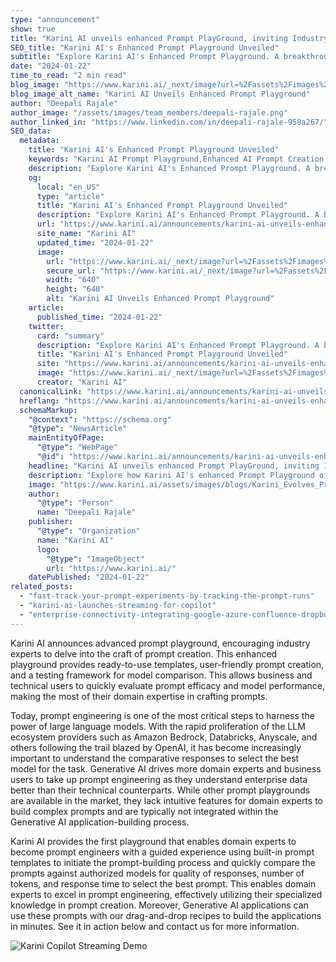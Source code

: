 ```yaml
---
type: "announcement"
show: true
title: "Karini AI unveils enhanced Prompt PlayGround, inviting Industry Experts to engage in Gen AI development"
SEO_title: "Karini AI's Enhanced Prompt Playground Unveiled"
subtitle: "Explore Karini AI's Enhanced Prompt Playground. A breakthrough in AI development, offering intuitive prompt creation and model testing for experts."
date: "2024-01-22"
time_to_read: "2 min read"
blog_image: "https://www.karini.ai/_next/image?url=%2Fassets%2Fimages%2Fblogs%2FKarini_Evolves_Prompting_Experience.png&w=640&q=75"
blog_image_alt_name: "Karini AI Unveils Enhanced Prompt Playground"
author: "Deepali Rajale"
author_image: "/assets/images/team_members/deepali-rajale.png"
author_linked_in: "https://www.linkedin.com/in/deepali-rajale-958a267/"
SEO_data:
  metadata:
    title: "Karini AI's Enhanced Prompt Playground Unveiled"
    keywords: "Karini AI Prompt Playground,Enhanced AI Prompt Creation,AI Development Tools,Generative AI Modeling,AI Prompt Testing"
    description: "Explore Karini AI's Enhanced Prompt Playground. A breakthrough in AI development, offering intuitive prompt creation and model testing for experts."
    og:
      local: "en_US"
      type: "article"
      title: "Karini AI's Enhanced Prompt Playground Unveiled"
      description: "Explore Karini AI's Enhanced Prompt Playground. A breakthrough in AI development, offering intuitive prompt creation and model testing for experts."
      url: "https://www.karini.ai/announcements/karini-ai-unveils-enhanced-prompt-playground"
      site_name: "Karini AI"
      updated_time: "2024-01-22"
      image:
        url: "https://www.karini.ai/_next/image?url=%2Fassets%2Fimages%2Fblogs%2FKarini_Evolves_Prompting_Experience.png&w=640&q=75"
        secure_url: "https://www.karini.ai/_next/image?url=%2Fassets%2Fimages%2Fblogs%2FKarini_Evolves_Prompting_Experience.png&w=640&q=75"
        width: "640"
        height: "640"
        alt: "Karini AI Unveils Enhanced Prompt Playground"
    article:
      published_time: "2024-01-22"
    twitter:
      card: "summary"
      description: "Explore Karini AI's Enhanced Prompt Playground. A breakthrough in AI development, offering intuitive prompt creation and model testing for experts."
      title: "Karini AI's Enhanced Prompt Playground Unveiled"
      site: "https://www.karini.ai/announcements/karini-ai-unveils-enhanced-prompt-playground"
      image: "https://www.karini.ai/_next/image?url=%2Fassets%2Fimages%2Fblogs%2FKarini_Evolves_Prompting_Experience.png&w=640&q=75"
      creator: "Karini AI"
  canonicalLink: "https://www.karini.ai/announcements/karini-ai-unveils-enhanced-prompt-playground"
  hreflang: "https://www.karini.ai/announcements/karini-ai-unveils-enhanced-prompt-playground"
  schemaMarkup:
    "@context": "https://schema.org"
    "@type": "NewsArticle"
    mainEntityOfPage:
      "@type": "WebPage"
      "@id": "https://www.karini.ai/announcements/karini-ai-unveils-enhanced-prompt-playground"
    headline: "Karini AI unveils enhanced Prompt PlayGround, inviting Industry Experts to engage in Gen AI development"
    description: "Explore how Karini AI's enhanced Prompt Playground offers intuitive prompt creation and model testing for industry experts."
    image: "https://www.karini.ai/assets/images/blogs/Karini_Evolves_Prompting_Experience.png"
    author:
      "@type": "Person"
      name: "Deepali Rajale"
    publisher:
      "@type": "Organization"
      name: "Karini AI"
      logo:
        "@type": "ImageObject"
        url: "https://www.karini.ai/"
    datePublished: "2024-01-22"
related_posts:
  - "fast-track-your-prompt-experiments-by-tracking-the-prompt-runs"
  - "karini-ai-launches-streaming-for-copilot"
  - "enterprise-connectivity-integrating-google-azure-confluence-dropbox"
---
```


Karini AI announces advanced prompt playground, encouraging industry experts to delve into the craft of prompt creation. This enhanced playground provides ready-to-use templates, user-friendly prompt creation, and a testing framework for model comparison. This allows business and technical users to quickly evaluate prompt efficacy and model performance, making the most of their domain expertise in crafting prompts.

Today, prompt engineering is one of the most critical steps to harness the power of large language models. With the rapid proliferation of the LLM ecosystem providers such as Amazon Bedrock, Databricks, Anyscale, and others following the trail blazed by OpenAI, it has become increasingly important to understand the comparative responses to select the best model for the task. Generative AI drives more domain experts and business users to take up prompt engineering as they understand enterprise data better than their technical counterparts. While other prompt playgrounds are available in the market, they lack intuitive features for domain experts to build complex prompts and are typically not integrated within the Generative AI application-building process.

Karini AI provides the first playground that enables domain experts to become prompt engineers with a guided experience using built-in prompt templates to initiate the prompt-building process and quickly compare the prompts against authorized models for quality of responses, number of tokens, and response time to select the best prompt. This enables domain experts to excel in prompt engineering, effectively utilizing their specialized knowledge in prompt creation. Moreover, Generative AI applications can use these prompts with our drag-and-drop recipes to build the applications in minutes. See it in action below and contact us for more information.

![Karini Copilot Streaming Demo](/gif/karini_copilot_streaming_demo.gif)

